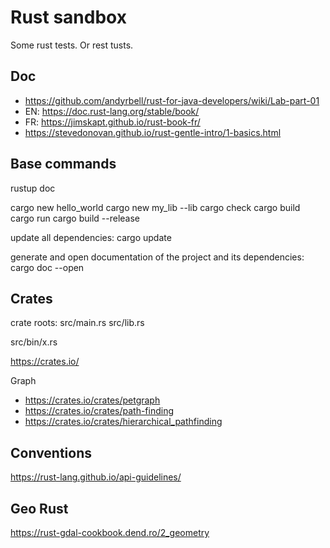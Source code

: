 # Rust sandbox

Some rust tests. Or rest tusts.

## Doc

- https://github.com/andyrbell/rust-for-java-developers/wiki/Lab-part-01
- EN: https://doc.rust-lang.org/stable/book/
- FR: https://jimskapt.github.io/rust-book-fr/
- https://stevedonovan.github.io/rust-gentle-intro/1-basics.html


## Base commands

rustup doc

cargo new hello_world
cargo new my_lib --lib
cargo check
cargo build
cargo run
cargo build --release

update all dependencies:
cargo update

generate and open documentation of the project and its dependencies:
cargo doc --open

## Crates

crate roots:
src/main.rs
src/lib.rs

src/bin/x.rs



https://crates.io/

Graph

- https://crates.io/crates/petgraph
- https://crates.io/crates/path-finding
- https://crates.io/crates/hierarchical_pathfinding

## Conventions

https://rust-lang.github.io/api-guidelines/


## Geo Rust

https://rust-gdal-cookbook.dend.ro/2_geometry
